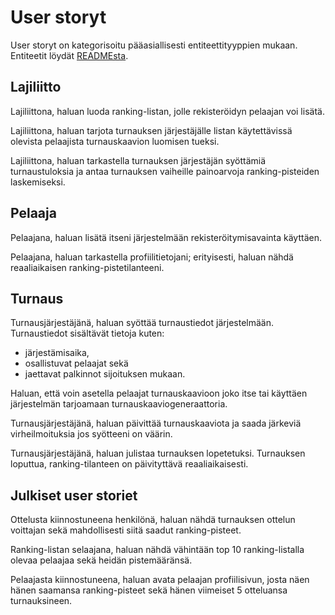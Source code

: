 # User storyt

User storyt on kategorisoitu pääasiallisesti entiteettityyppien mukaan. Entiteetit löydät [READMEsta](README.md).

## Lajiliitto
Lajiliittona, haluan luoda ranking-listan, jolle rekisteröidyn pelaajan voi lisätä.

Lajiliittona, haluan tarjota turnauksen järjestäjälle listan käytettävissä olevista pelaajista turnauskaavion luomisen tueksi.

Lajiliittona, haluan tarkastella turnauksen järjestäjän syöttämiä turnaustuloksia ja antaa turnauksen vaiheille painoarvoja ranking-pisteiden laskemiseksi.

## Pelaaja
Pelaajana, haluan lisätä itseni järjestelmään rekisteröitymisavainta käyttäen.

Pelaajana, haluan tarkastella profiilitietojani; erityisesti, haluan nähdä reaaliaikaisen ranking-pistetilanteeni.

## Turnaus
Turnausjärjestäjänä, haluan syöttää turnaustiedot järjestelmään. Turnaustiedot sisältävät tietoja kuten:

* järjestämisaika,
* osallistuvat pelaajat sekä
* jaettavat palkinnot sijoituksen mukaan.

Haluan, että voin asetella pelaajat turnauskaavioon joko itse tai käyttäen järjestelmän tarjoamaan turnauskaaviogeneraattoria.

Turnausjärjestäjänä, haluan päivittää turnauskaaviota ja saada järkeviä virheilmoituksia jos syötteeni on väärin.

Turnausjärjestäjänä, haluan julistaa turnauksen lopetetuksi. Turnauksen loputtua, ranking-tilanteen on päivityttävä reaaliaikaisesti.

## Julkiset user storiet
Ottelusta kiinnostuneena henkilönä, haluan nähdä turnauksen ottelun voittajan sekä mahdollisesti siitä saadut ranking-pisteet.

Ranking-listan selaajana, haluan nähdä vähintään top 10 ranking-listalla olevaa pelaajaa sekä heidän pistemääränsä.

Pelaajasta kiinnostuneena, haluan avata pelaajan profiilisivun, josta näen hänen saamansa ranking-pisteet sekä hänen viimeiset 5 otteluansa turnauksineen.
